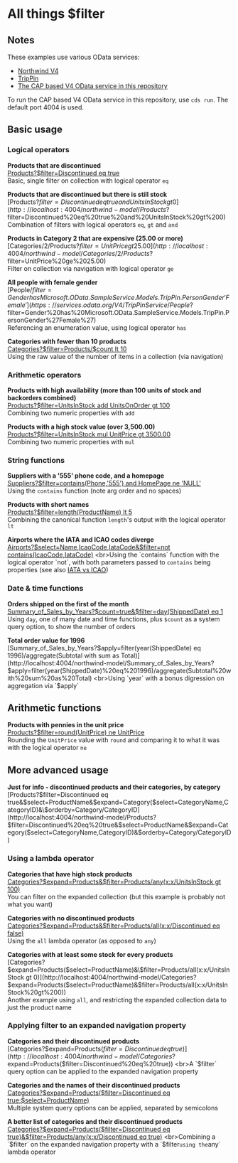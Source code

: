 # All things $filter

<!-- Auto build the HTML from this by running bin/autorebuildfilter -->

## Notes

These examples use various OData services:

* [Northwind V4](https://services.odata.org/v4/northwind/northwind.svc/)
* [TripPin](https://www.odata.org/blog/trippin-new-odata-v4-sample-service/)
* [The CAP based V4 OData service in this repository](http://localhost:4004/northwind-model/)

To run the CAP based V4 OData service in this repository, use `cds run`. The default port 4004 is used.

## Basic usage

### Logical operators

**Products that are discontinued**
<br>[Products?\$filter=Discontinued eq true](http://localhost:4004/northwind-model/Products?$filter=Discontinued%20eq%20true)
<br>Basic, single filter on collection with logical operator `eq`

**Products that are discontinued but there is still stock**
<br>[Products?$filter=Discontinued eq true and UnitsInStock gt 0](http://localhost:4004/northwind-model/Products?$filter=Discontinued%20eq%20true%20and%20UnitsInStock%20gt%200)
<br>Combination of filters with logical operators `eq`, `gt` and `and`

**Products in Category 2 that are expensive (25.00 or more)**
<br>[Categories/2/Products?$filter=UnitPrice gt 25.00](http://localhost:4004/northwind-model/Categories/2/Products?$filter=UnitPrice%20ge%2025.00)
<br>Filter on collection via navigation with logical operator `ge`

**All people with female gender**
<br>[People/$filter=Gender has Microsoft.OData.SampleService.Models.TripPin.PersonGender'Female'](https://services.odata.org/V4/TripPinService/People?$filter=Gender%20has%20Microsoft.OData.SampleService.Models.TripPin.PersonGender%27Female%27)
<br>Referencing an enumeration value, using logical operator `has`

**Categories with fewer than 10 products**
<br>[Categories?\$filter=Products/\$count lt 10](http://localhost:4004/northwind-model/Categories?$filter=Products/$count%20lt%2010)
<br>Using the raw value of the number of items in a collection (via navigation)

### Arithmetic operators

**Products with high availability (more than 100 units of stock and backorders combined)**
<br>[Products?\$filter=UnitsInStock add UnitsOnOrder gt 100](https://services.odata.org/v4/northwind/northwind.svc/Products?$filter=UnitsInStock%20add%20UnitsOnOrder%20gt%20100)
<br>Combining two numeric properties with `add`

**Products with a high stock value (over 3,500.00)**
<br>[Products?\$filter=UnitsInStock mul UnitPrice gt 3500.00](https://services.odata.org/v4/northwind/northwind.svc/Products?$filter=UnitsInStock%20mul%20UnitPrice%20gt%203500.00)
<br>Combining two numeric properties with `mul`

### String functions

**Suppliers with a '555' phone code, and a homepage**
<br>[Suppliers?\$filter=contains(Phone,'555') and HomePage ne 'NULL'](http://localhost:4004/northwind-model/Suppliers?$filter=contains(Phone,%27555%27)%20and%20HomePage%20ne%20%27NULL%27)
<br>Using the `contains` function (note arg order and no spaces)

**Products with short names**
<br>[Products?\$filter=length(ProductName) lt 5](http://localhost:4004/northwind-model/Products?$filter=length(ProductName)%20lt%205)
<br>Combining the canonical function `length`'s output with the logical operator `lt`

**Airports where the IATA and ICAO codes diverge**
<br>[Airports?\$select=Name,IcaoCode,IataCode&\$filter=not contains(IcaoCode,IataCode)](https://services.odata.org/V4/TripPinService/Airports?$select=Name,IcaoCode,IataCode&$filter=not%20contains(IcaoCode,IataCode))
<br>Using the `contains` function with the logical operator `not`, with both parameters passed to `contains` being properties (see also [IATA vs ICAO](https://en.wikipedia.org/wiki/ICAO_airport_code#ICAO_codes_versus_IATA_codes))

### Date & time functions

**Orders shipped on the first of the month**
<br>[Summary_of_Sales_by_Years?\$count=true&\$filter=day(ShippedDate) eq 1](https://services.odata.org/v4/northwind/northwind.svc/Summary_of_Sales_by_Years?$count=true&$filter=day(ShippedDate)%20eq%201)
<br>Using `day`, one of many date and time functions, plus `$count` as a system query option, to show the number of orders

**Total order value for 1996**
<br>[Summary_of_Sales_by_Years?\$apply=filter(year(ShippedDate) eq 1996)/aggregate(Subtotal with sum as Total)](http://localhost:4004/northwind-model/Summary_of_Sales_by_Years?$apply=filter(year(ShippedDate)%20eq%201996)/aggregate(Subtotal%20with%20sum%20as%20Total)
<br>Using `year` with a bonus digression on aggregation via `$apply`

## Arithmetic functions

**Products with pennies in the unit price**
<br>[Products?\$filter=round(UnitPrice) ne UnitPrice](http://localhost:4004/northwind-model/Products?$filter=round(UnitPrice)%20ne%20UnitPrice)
<br>Rounding the `UnitPrice` value with `round` and comparing it to what it was with the logical operator `ne`

## More advanced usage

**Just for info - discontinued products and their categories, by category**
<br>[Products?\$filter=Discontinued eq true&\$select=ProductName\&\$expand=Category($select=CategoryName,CategoryID)&\$orderby=Category/CategoryID](http://localhost:4004/northwind-model/Products?$filter=Discontinued%20eq%20true&$select=ProductName&$expand=Category($select=CategoryName,CategoryID)&$orderby=Category/CategoryID)

### Using a lambda operator

**Categories that have high stock products**
<br>[Categories?\$expand=Products&\$filter=Products/any(x:x/UnitsInStock gt 100)](http://localhost:4004/northwind-model/Categories?$expand=Products&$filter=Products/any(x:x/UnitsInStock%20gt%20100))
<br>You can filter on the expanded collection (but this example is probably not what you want)

**Categories with no discontinued products**
<br>[Categories?\$expand=Products&\$filter=Products/all(x:x/Discontinued eq false)](http://localhost:4004/northwind-model/Categories?$expand=Products&$filter=Products/all(x:x/Discontinued%20eq%20false))
<br>Using the `all` lambda operator (as opposed to `any`)

**Categories with at least some stock for every products**
<br>[Categories?\$expand=Products($select=ProductName)&\$filter=Products/all(x:x/UnitsInStock gt 0)](http://localhost:4004/northwind-model/Categories?$expand=Products($select=ProductName)&$filter=Products/all(x:x/UnitsInStock%20gt%200))
<br>Another example using `all`, and restricting the expanded collection data to just the product name

### Applying filter to an expanded navigation property

**Categories and their discontinued products**
<br>[Categories?\$expand=Products($filter=Discontinued eq true)](http://localhost:4004/northwind-model/Categories?$expand=Products($filter=Discontinued%20eq%20true))
<br>A `$filter` query option can be applied to the expanded navigation property

**Categories and the names of their discontinued products**
<br>[Categories?\$expand=Products(\$filter=Discontinued eq true;\$select=ProductName)](http://localhost:4004/northwind-model/Categories?$expand=Products($filter=Discontinued%20eq%20true;$select=ProductName))
<br>Multiple system query options can be applied, separated by semicolons

**A better list of categories and their discontinued products**
<br>[Categories?\$expand=Products(\$filter=Discontinued eq true)&\$filter=Products/any(x:x/Discontinued eq true)](http://localhost:4004/northwind-model/Categories?$expand=Products($filter=Discontinued%20eq%20true)&$filter=Products/any(x:x/Discontinued%20eq%20true))
<br>Combining a `$filter` on the expanded navigation property with a `$filter` using the `any` lambda operator
